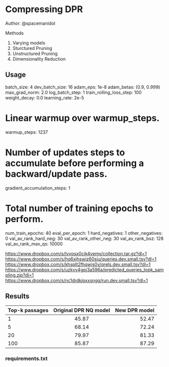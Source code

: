 <!--
Copyright (c) 2021 - present / Neuralmagic, Inc. All Rights Reserved.

Licensed under the Apache License, Version 2.0 (the "License");
you may not use this file except in compliance with the License.
You may obtain a copy of the License at

   http://www.apache.org/licenses/LICENSE-2.0

Unless required by applicable law or agreed to in writing,
software distributed under the License is distributed on an "AS IS" BASIS,
WITHOUT WARRANTIES OR CONDITIONS OF ANY KIND, either express or implied.
See the License for the specific language governing permissions and
limitations under the License.
-->

# Compressing DPR
Author: @spacemanidol

Methods
1. Varying models
2. Sturctured Pruning
3. Unstructured Pruning
4. Dimensionality Reduction
## Usage
batch_size: 4
dev_batch_size: 16
adam_eps: 1e-8
adam_betas: (0.9, 0.999)
max_grad_norm: 2.0
log_batch_step: 1
train_rolling_loss_step: 100
weight_decay: 0.0
learning_rate: 2e-5
# Linear warmup over warmup_steps.
warmup_steps: 1237

# Number of updates steps to accumulate before performing a backward/update pass.
gradient_accumulation_steps: 1

# Total number of training epochs to perform.
num_train_epochs: 40
eval_per_epoch: 1
hard_negatives: 1
other_negatives: 0
val_av_rank_hard_neg: 30
val_av_rank_other_neg: 30
val_av_rank_bsz: 128
val_av_rank_max_qs: 10000

https://www.dropbox.com/s/lvvpsx0cjk4vemv/collection.tar.gz?dl=1
https://www.dropbox.com/s/hq6xjhswiz60siu/queries.dev.small.tsv?dl=1
https://www.dropbox.com/s/khsplt2fhqwjs0v/qrels.dev.small.tsv?dl=1
https://www.dropbox.com/s/uzkvv4gpj3a596a/predicted_queries_topk_sampling.zip?dl=1
https://www.dropbox.com/s/nc1drdkjpxxsngg/run.dev.small.tsv?dl=1
## Results

| Top-k passages        | Original DPR NQ model           | New DPR model  |
| ------------- |:-------------:| -----:|
| 1      | 45.87 | 52.47 |
| 5      | 68.14      |   72.24 |
| 20  | 79.97      |    81.33 |
| 100  | 85.87      |    87.29 |
### requirements.txt
